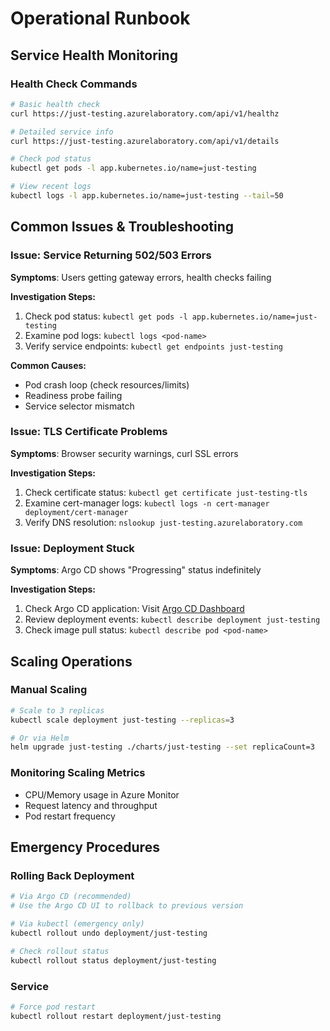 # Operational Runbook

## Service Health Monitoring

### Health Check Commands

```bash
# Basic health check
curl https://just-testing.azurelaboratory.com/api/v1/healthz

# Detailed service info
curl https://just-testing.azurelaboratory.com/api/v1/details

# Check pod status
kubectl get pods -l app.kubernetes.io/name=just-testing

# View recent logs
kubectl logs -l app.kubernetes.io/name=just-testing --tail=50
```

## Common Issues & Troubleshooting

### Issue: Service Returning 502/503 Errors

**Symptoms**: Users getting gateway errors, health checks failing

**Investigation Steps:**

1. Check pod status: `kubectl get pods -l app.kubernetes.io/name=just-testing`
2. Examine pod logs: `kubectl logs <pod-name>`
3. Verify service endpoints: `kubectl get endpoints just-testing`

**Common Causes:**

- Pod crash loop (check resources/limits)
- Readiness probe failing
- Service selector mismatch

### Issue: TLS Certificate Problems

**Symptoms**: Browser security warnings, curl SSL errors

**Investigation Steps:**

1. Check certificate status: `kubectl get certificate just-testing-tls`
2. Examine cert-manager logs: `kubectl logs -n cert-manager deployment/cert-manager`
3. Verify DNS resolution: `nslookup just-testing.azurelaboratory.com`

### Issue: Deployment Stuck

**Symptoms**: Argo CD shows "Progressing" status indefinitely

**Investigation Steps:**

1. Check Argo CD application: Visit [Argo CD Dashboard](https://argocd.azurelaboratory.com)
2. Review deployment events: `kubectl describe deployment just-testing`
3. Check image pull status: `kubectl describe pod <pod-name>`

## Scaling Operations

### Manual Scaling

```bash
# Scale to 3 replicas
kubectl scale deployment just-testing --replicas=3

# Or via Helm
helm upgrade just-testing ./charts/just-testing --set replicaCount=3
```

### Monitoring Scaling Metrics

- CPU/Memory usage in Azure Monitor
- Request latency and throughput
- Pod restart frequency

## Emergency Procedures

### Rolling Back Deployment

```bash
# Via Argo CD (recommended)
# Use the Argo CD UI to rollback to previous version

# Via kubectl (emergency only)
kubectl rollout undo deployment/just-testing

# Check rollout status
kubectl rollout status deployment/just-testing
```

### Service

```bash
# Force pod restart
kubectl rollout restart deployment/just-testing
```
